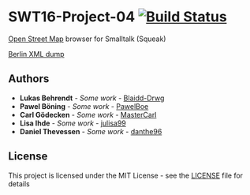 # SWT16-Project-04 [![Build Status](https://travis-ci.org/HPI-SWA-Teaching/SWT16-Project-04.svg?branch=master)](https://travis-ci.org/HPI-SWA-Teaching/SWT16-Project-04)
[Open Street Map](http://www.osm.org) browser for Smalltalk (Squeak)

[Berlin XML dump](https://mapzen.com/data/metro-extracts/)

## Authors

* **Lukas Behrendt** - *Some work* - [Blaidd-Drwg](https://github.com/Blaidd-Drwg)
* **Pawel Böning** - *Some work* - [PawelBoe](https://github.com/PawelBoe)
* **Carl Gödecken** - *Some work* - [MasterCarl](https://github.com/MasterCarl)
* **Lisa Ihde** - *Some work* - [julisa99](https://github.com/julisa99)
* **Daniel Thevessen** - *Some work* - [danthe96](https://github.com/danthe96)

## License

This project is licensed under the MIT License - see the [LICENSE](LICENSE) file for details
